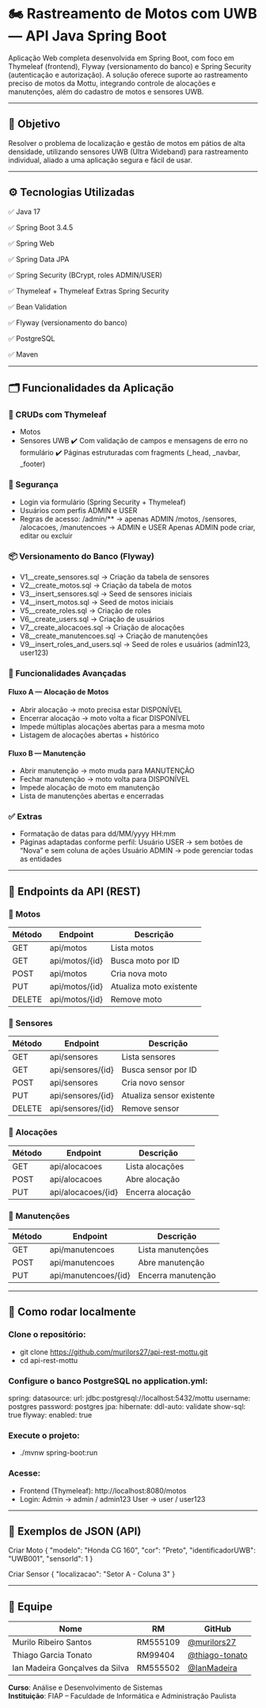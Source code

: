 # 🏍️ Rastreamento de Motos com UWB — API Java Spring Boot

Aplicação Web completa desenvolvida em Spring Boot, com foco em Thymeleaf (frontend), Flyway (versionamento do banco) e Spring Security (autenticação e autorização).
A solução oferece suporte ao rastreamento preciso de motos da Mottu, integrando controle de alocações e manutenções, além do cadastro de motos e sensores UWB.

---

## 📌 Objetivo

Resolver o problema de localização e gestão de motos em pátios de alta densidade, utilizando sensores UWB (Ultra Wideband) para rastreamento individual, aliado a uma aplicação segura e fácil de usar.

---

## ⚙️ Tecnologias Utilizadas

✅ Java 17

✅ Spring Boot 3.4.5

✅ Spring Web

✅ Spring Data JPA

✅ Spring Security (BCrypt, roles ADMIN/USER)

✅ Thymeleaf + Thymeleaf Extras Spring Security

✅ Bean Validation

✅ Flyway (versionamento do banco)

✅ PostgreSQL

✅ Maven

---

## 🗂️ Funcionalidades da Aplicação
### 🔧 CRUDs com Thymeleaf

- Motos
- Sensores UWB
✔️ Com validação de campos e mensagens de erro no formulário
✔️ Páginas estruturadas com fragments (_head, _navbar, _footer)

### 🔐 Segurança

- Login via formulário (Spring Security + Thymeleaf)
- Usuários com perfis ADMIN e USER
- Regras de acesso:
/admin/** → apenas ADMIN
/motos, /sensores, /alocacoes, /manutencoes → ADMIN e USER
Apenas ADMIN pode criar, editar ou excluir

### 📦 Versionamento do Banco (Flyway)

- V1__create_sensores.sql → Criação da tabela de sensores
- V2__create_motos.sql → Criação da tabela de motos
- V3__insert_sensores.sql → Seed de sensores iniciais
- V4__insert_motos.sql → Seed de motos iniciais
- V5__create_roles.sql → Criação de roles
- V6__create_users.sql → Criação de usuários
- V7__create_alocacoes.sql → Criação de alocações
- V8__create_manutencoes.sql → Criação de manutenções
- V9__insert_roles_and_users.sql → Seed de roles e usuários (admin123, user123)

### 🔄 Funcionalidades Avançadas

#### Fluxo A — Alocação de Motos
- Abrir alocação → moto precisa estar DISPONÍVEL
- Encerrar alocação → moto volta a ficar DISPONÍVEL
- Impede múltiplas alocações abertas para a mesma moto
- Listagem de alocações abertas + histórico

#### Fluxo B — Manutenção
- Abrir manutenção → moto muda para MANUTENÇÃO
- Fechar manutenção → moto volta para DISPONÍVEL
- Impede alocação de moto em manutenção
- Lista de manutenções abertas e encerradas

### ✅ Extras

- Formatação de datas para dd/MM/yyyy HH:mm
- Páginas adaptadas conforme perfil:
Usuário USER → sem botões de “Nova” e sem coluna de ações
Usuário ADMIN → pode gerenciar todas as entidades

---

## 🔄 Endpoints da API (REST)
### 📌 Motos

| Método | Endpoint                          | Descrição                                |
|--------|-----------------------------------|------------------------------------------|
GET	| api/motos	| Lista motos |
GET	| api/motos/{id} |	Busca moto por ID |
POST	| api/motos	| Cria nova moto |
PUT	| api/motos/{id} | Atualiza moto existente |
DELETE	| api/motos/{id} |	Remove moto |

### 📌 Sensores

| Método | Endpoint                          | Descrição                                |
|--------|-----------------------------------|------------------------------------------|
GET	| api/sensores |	Lista sensores |
GET	| api/sensores/{id}	| Busca sensor por ID |
POST	| api/sensores | Cria novo sensor |
PUT	| api/sensores/{id}	| Atualiza sensor existente |
DELETE	| api/sensores/{id}	| Remove sensor |

### 📌 Alocações

| Método | Endpoint                          | Descrição                                |
|--------|-----------------------------------|------------------------------------------|
GET	 | api/alocacoes  |	Lista alocações  |
POST	 |api/alocacoes  |	Abre alocação  |
PUT	 | api/alocacoes/{id}  |	Encerra alocação  |
### 📌 Manutenções

| Método | Endpoint                          | Descrição                                |
|--------|-----------------------------------|------------------------------------------|
GET	 | api/manutencoes	 | Lista manutenções  |
POST	 | api/manutencoes  |	Abre manutenção  |
PUT	 | api/manutencoes/{id}  | Encerra manutenção  |

---

## 🧪 Como rodar localmente
### Clone o repositório:
- git clone https://github.com/murilors27/api-rest-mottu.git
- cd api-rest-mottu

### Configure o banco PostgreSQL no application.yml:
spring:
  datasource:
    url: jdbc:postgresql://localhost:5432/mottu
    username: postgres
    password: postgres
  jpa:
    hibernate:
      ddl-auto: validate
    show-sql: true
  flyway:
    enabled: true

### Execute o projeto:
- ./mvnw spring-boot:run

### Acesse:
- Frontend (Thymeleaf): http://localhost:8080/motos
- Login:
Admin → admin / admin123
User → user / user123

---

## 📸 Exemplos de JSON (API)
Criar Moto
{
  "modelo": "Honda CG 160",
  "cor": "Preto",
  "identificadorUWB": "UWB001",
  "sensorId": 1
}

Criar Sensor
{
  "localizacao": "Setor A - Coluna 3"
}

---

## 👥 Equipe

| Nome                                | RM       | GitHub                                |
|-------------------------------------|----------|----------------------------------------|
| Murilo Ribeiro Santos               | RM555109 | [@murilors27](https://github.com/murilors27) |
| Thiago Garcia Tonato                | RM99404  | [@thiago-tonato](https://github.com/thiago-tonato) |
| Ian Madeira Gonçalves da Silva      | RM555502 | [@IanMadeira](https://github.com/IanMadeira) |

**Curso**: Análise e Desenvolvimento de Sistemas  
**Instituição**: FIAP – Faculdade de Informática e Administração Paulista
